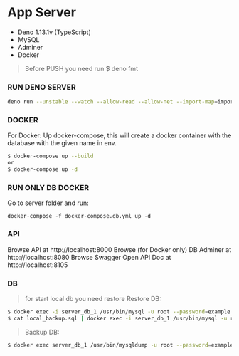 # App Server

- Deno 1.13.1v (TypeScript)
- MySQL
- Adminer
- Docker

> Before PUSH you need run $ deno fmt

### RUN DENO SERVER

```bash
deno run --unstable --watch --allow-read --allow-net --import-map=import_map.json app.ts
```

### DOCKER

For Docker: Up docker-compose, this will create a docker container with the
database with the given name in env.

```bash
$ docker-compose up --build
or
$ docker-compose up -d
```

### RUN ONLY DB DOCKER

Go to server folder and run:

```bush
docker-compose -f docker-compose.db.yml up -d
```

### API

Browse API at http://localhost:8000 Browse (for Docker only) DB Adminer at
http://localhost:8080 Browse Swagger Open API Doc at http://localhost:8105

### DB

> for start local db you need restore Restore DB:

```bash
$ docker exec -i server_db_1 /usr/bin/mysql -u root --password=example -e 'CREATE DATABASE deno_api_db;'
$ cat local_backup.sql | docker exec -i server_db_1 /usr/bin/mysql -u root --password=example deno_api_db
```

> Backup DB:

```bash
$ docker exec server_db_1 /usr/bin/mysqldump -u root --password=example deno_api_db > local_backup.sql
```
